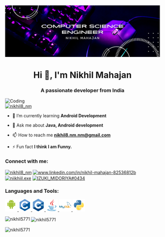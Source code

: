 ![logo](https://github.com/NIKHIL5771/NIKHIL5771/blob/main/COMPUTER%20SCIENCE%20ENGINEER.jpg)
<h1 align="center">Hi 👋, I'm Nikhil Mahajan</h1>
<h3 align="center">A passionate developer from India</h3>

<img align="right" alt="Coding" width="528" src="https://user-images.githubusercontent.com/83577426/193668943-9e586b70-7349-42a6-8c3d-7fe6e5478b81.png">


<p align="left"> <a href="https://twitter.com/nikhil8_nm" target="blank"><img src="https://img.shields.io/twitter/follow/nikhil8_nm?logo=twitter&style=for-the-badge" alt="nikhil8_nm" /></a> </p>

- 🌱 I’m currently learning **Android Development**

- 💬 Ask me about **Java, Android development**

- 📫 How to reach me **nikhil8.nm.nm@gmail.com**

- ⚡ Fun fact **I think I am Funny.**

<h3 align="left">Connect with me:</h3>
<p align="left">
<a href="https://twitter.com/nikhil8_nm" target="blank"><img align="center" src="https://raw.githubusercontent.com/rahuldkjain/github-profile-readme-generator/master/src/images/icons/Social/twitter.svg" alt="nikhil8_nm" height="30" width="40" /></a>
<a href="https://linkedin.com/in/www.linkedin.com/in/nikhil-mahajan-82536812b" target="blank"><img align="center" src="https://raw.githubusercontent.com/rahuldkjain/github-profile-readme-generator/master/src/images/icons/Social/linked-in-alt.svg" alt="www.linkedin.com/in/nikhil-mahajan-82536812b" height="30" width="40" /></a>
<a href="https://instagram.com/niikhiil.exe" target="blank"><img align="center" src="https://raw.githubusercontent.com/rahuldkjain/github-profile-readme-generator/master/src/images/icons/Social/instagram.svg" alt="niikhiil.exe" height="30" width="40" /></a>
<a href="https://discord.gg/IZUKI_MIDORIYA#0434" target="blank"><img align="center" src="https://raw.githubusercontent.com/rahuldkjain/github-profile-readme-generator/master/src/images/icons/Social/discord.svg" alt="IZUKI_MIDORIYA#0434" height="30" width="40" /></a>
</p>

<h3 align="left">Languages and Tools:</h3>
<p align="left"> <a href="https://developer.android.com" target="_blank" rel="noreferrer"> <img src="https://raw.githubusercontent.com/devicons/devicon/master/icons/android/android-original-wordmark.svg" alt="android" width="40" height="40"/> </a> <a href="https://www.cprogramming.com/" target="_blank" rel="noreferrer"> <img src="https://raw.githubusercontent.com/devicons/devicon/master/icons/c/c-original.svg" alt="c" width="40" height="40"/> </a> <a href="https://www.w3schools.com/cpp/" target="_blank" rel="noreferrer"> <img src="https://raw.githubusercontent.com/devicons/devicon/master/icons/cplusplus/cplusplus-original.svg" alt="cplusplus" width="40" height="40"/> </a> <a href="https://www.java.com" target="_blank" rel="noreferrer"> <img src="https://raw.githubusercontent.com/devicons/devicon/master/icons/java/java-original.svg" alt="java" width="40" height="40"/> </a> <a href="https://www.mysql.com/" target="_blank" rel="noreferrer"> <img src="https://raw.githubusercontent.com/devicons/devicon/master/icons/mysql/mysql-original-wordmark.svg" alt="mysql" width="40" height="40"/> </a> <a href="https://www.python.org" target="_blank" rel="noreferrer"> <img src="https://raw.githubusercontent.com/devicons/devicon/master/icons/python/python-original.svg" alt="python" width="40" height="40"/> </a> </p>

<p><img align="left" src="https://github-readme-stats.vercel.app/api/top-langs?username=nikhil5771&show_icons=true&locale=en&layout=compact" alt="nikhil5771" /></p>

<p>&nbsp;<img align="center" src="https://github-readme-stats.vercel.app/api?username=nikhil5771&show_icons=true&locale=en" alt="nikhil5771" /></p>

<p><img align="center" src="https://github-readme-streak-stats.herokuapp.com/?user=nikhil5771&" alt="nikhil5771" /></p>
